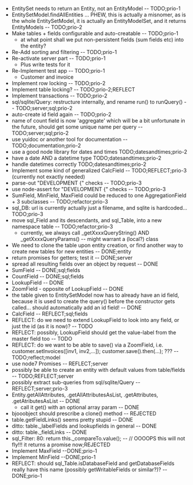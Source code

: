 * EntitySet needs to return an Entity, not an EntityModel -- TODO;prio-1
* EntitySetModel.findAllEntities ... PHEW, this is actually a misnomer, as is the whole EntitySetModel, it is actually an EntityModelSet, and it returns EntityModels -- TODO;prio-2
* Make tables + fields configurable and auto-creatable -- TODO;prio-1
    * at what point shall we put non-persistent fields (sum fields etc) into the entity?
* Re-Add sorting and filtering -- TODO;prio-1
* Re-activate server part -- TODO;prio-1
    * Plus write tests for it
* Re-Implement test app -- TODO;prio-1
    * Customer and invoice
* Implement row locking -- TODO;prio-2
* Implement table locking? -- TODO;prio-2;REFLECT
* Implement transactions -- TODO;prio-2
* sql/sqlite/Query: restructure internally, and rename run() to runQuery() -- TODO;server;sql;prio-2
* auto-create id field again -- TODO;prio-2
* name of count field is now 'aggregate' which will be a bit unfortunate in the future, should get some unique name per query -- TODO;server;sql;prio-2
* use yuidoc or another tool for documentation -- TODO;documentation;prio-2
* use a good node library for dates and times TODO;datesandtimes;prio-2
* have a date AND a datetime type TODO;datesandtimes;prio-2
* handle datetimes correctly TODO;datesandtimes;prio-2
* Implement some kind of generalized CalcField -- TODO;REFLECT;prio-3 (currently not exactly needed)
* parse-out "DEVELOPMENT {" checks -- TODO;prio-3
* use node-assert for "DEVELOPMENT {" checks -- TODO;prio-3
* SumField, MinField, MaxField could be reduced to one AggregationField + 3 subclasses -- TODO;refactor;prio-3
* sql_DB: url is currently actually just a filename, and sqlite is hardcoded... TODO;prio-3
* move sql\_Field and its descendants, and sql\_Table, into a new namespace table -- TODO;refactor;prio-3
    * currently, we always call \_getXxxxQueryString() AND \_getXxxxQueryParams() -- might warrant a (local?) class
* We need to clone the table upon entity creation, or find another way to create new tables for new entities -- DONE;entity
* return promises for getters; test it -- DONE;server
* spread all resulting fields over an object by request -- DONE
* SumField  -- DONE;sql;fields
* CountField  -- DONE;sql;fields
* LookupField -- DONE
* ZoomField - opposite of LookupField -- DONE
* the table given to EntitySetModel now has to already have an id field, because it is used to create the query() before the constructor gets called... should automatically add an id field! -- DONE
* CalcField -- REFLECT;sql;fields
* REFLECT: do we need to extend LookupField to look into any field, or just the id (as it is now)? -- TODO
* REFLECT: possibly, LookupField should get the value-label from the master field too -- TODO
* REFLECT: do we want to be able to save() via a ZoomField, i.e. customer.setInvoices([inv1, inv2,...]); customer.save().then(...); ??? -- TODO;reflect;model
* use node7 Promises -- REFLECT;server
* possibly be able to create an entity with default values from table/fields -- TODO;REFLECT;server
* possibly extract sub-queries from sql/sqlite/Query -- REFLECT;server;prio-3
* Entity.getAllAttributes, .getAllAttributesAsList, .getAttributes, .getAtributesAsList -- DONE
    * call it get() with an optional array param -- DONE
* bjooobject should prescribe a clone() method -- REJECTED
* table.getFieldLinks() seems pretty stupid -- DONE
* ditto: table.\_labelFields and lookupfields in general -- DONE
* ditto: table.\_fieldLinks -- DONE
* sql\_Filter: 80:  return this.\_compareTo.value(); -- // OOOOPS this will not fly!!! it returns a promise now;REJECTED
* Implement MaxField --DONE;prio-1
* Implement MinField --DONE;prio-1
* REFLECT: should sql_Table.isDatabaseField and getDatabaseFields really have this name (possibly getWritableFields or similar?)? -- DONE;prio-1
